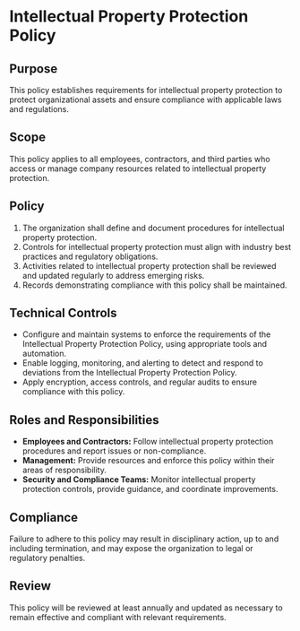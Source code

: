 # Intellectual Property Protection Policy

## Purpose

This policy establishes requirements for intellectual property protection to protect organizational assets and ensure compliance with applicable laws and regulations.

## Scope

This policy applies to all employees, contractors, and third parties who access or manage company resources related to intellectual property protection.

## Policy

1. The organization shall define and document procedures for intellectual property protection.
2. Controls for intellectual property protection must align with industry best practices and regulatory obligations.
3. Activities related to intellectual property protection shall be reviewed and updated regularly to address emerging risks.
4. Records demonstrating compliance with this policy shall be maintained.

## Technical Controls

- Configure and maintain systems to enforce the requirements of the Intellectual Property Protection Policy, using appropriate tools and automation.
- Enable logging, monitoring, and alerting to detect and respond to deviations from the Intellectual Property Protection Policy.
- Apply encryption, access controls, and regular audits to ensure compliance with this policy.

## Roles and Responsibilities

- **Employees and Contractors:** Follow intellectual property protection procedures and report issues or non-compliance.
- **Management:** Provide resources and enforce this policy within their areas of responsibility.
- **Security and Compliance Teams:** Monitor intellectual property protection controls, provide guidance, and coordinate improvements.

## Compliance

Failure to adhere to this policy may result in disciplinary action, up to and including termination, and may expose the organization to legal or regulatory penalties.

## Review

This policy will be reviewed at least annually and updated as necessary to remain effective and compliant with relevant requirements.
